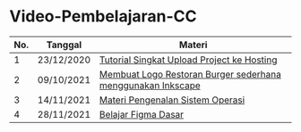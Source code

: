 # Video-Pembelajaran-CC

No. | Tanggal | Materi
--- | --- | ---
1 | 23/12/2020 | [Tutorial Singkat Upload Project ke Hosting](https://www.youtube.com/watch?v=JC4ywWSoxnY)
2 | 09/10/2021 | [Membuat Logo Restoran Burger sederhana menggunakan Inkscape](https://www.youtube.com/watch?v=Si7a-qM-DIc)
3 | 14/11/2021 | [Materi Pengenalan Sistem Operasi](https://www.youtube.com/watch?v=swGR-KKIDy0)
4 | 28/11/2021 | [Belajar Figma Dasar](https://www.youtube.com/playlist?list=PLJmL0IXj22ud0r0XuPh_AVC5V5XZSIUpt)
